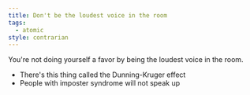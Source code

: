 ```yaml
---
title: Don't be the loudest voice in the room
tags:
  - atomic
style: contrarian
---
```

You're not doing yourself a favor by being the loudest voice in the room.

- There's this thing called the Dunning-Kruger effect
- People with imposter syndrome will not speak up
